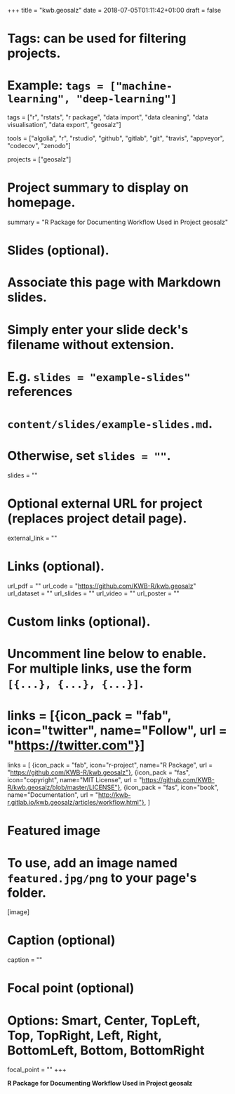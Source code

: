 +++
title = "kwb.geosalz"
date = 2018-07-05T01:11:42+01:00
draft = false

# Tags: can be used for filtering projects.
# Example: `tags = ["machine-learning", "deep-learning"]`
tags = ["r", "rstats", "r package", "data import", "data cleaning", "data visualisation", "data export", "geosalz"]

tools = ["algolia", "r", "rstudio", "github", "gitlab", "git", "travis", "appveyor", "codecov", "zenodo"]

projects = ["geosalz"]

# Project summary to display on homepage.
summary = "R Package for Documenting Workflow Used in Project geosalz"

# Slides (optional).
#   Associate this page with Markdown slides.
#   Simply enter your slide deck's filename without extension.
#   E.g. `slides = "example-slides"` references 
#   `content/slides/example-slides.md`.
#   Otherwise, set `slides = ""`.
slides = ""

# Optional external URL for project (replaces project detail page).
external_link = ""

# Links (optional).
url_pdf = ""
url_code = "https://github.com/KWB-R/kwb.geosalz"
url_dataset = ""
url_slides = ""
url_video = ""
url_poster = ""

# Custom links (optional).
#   Uncomment line below to enable. For multiple links, use the form `[{...}, {...}, {...}]`.
# links = [{icon_pack = "fab", icon="twitter", name="Follow", url = "https://twitter.com"}]
links = [
{icon_pack = "fab", icon="r-project", name="R Package", url = "https://github.com/KWB-R/kwb.geosalz"},
{icon_pack = "fas", icon="copyright", name="MIT License", url = "https://github.com/KWB-R/kwb.geosalz/blob/master/LICENSE"},
{icon_pack = "fas", icon="book", name="Documentation", url = "http://kwb-r.gitlab.io/kwb.geosalz/articles/workflow.html"},
]

# Featured image
# To use, add an image named `featured.jpg/png` to your page's folder. 
[image]
  # Caption (optional)
  caption = ""

  # Focal point (optional)
  # Options: Smart, Center, TopLeft, Top, TopRight, Left, Right, BottomLeft, Bottom, BottomRight
  focal_point = ""
+++

**R Package for Documenting Workflow Used in Project geosalz**



